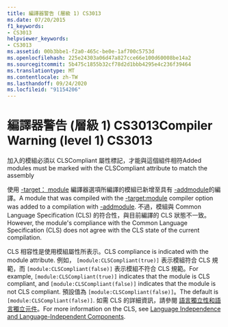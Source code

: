 ```yaml
---
title: 編譯器警告 (層級 1) CS3013
ms.date: 07/20/2015
f1_keywords:
- CS3013
helpviewer_keywords:
- CS3013
ms.assetid: 00b3bbe1-f2a0-465c-be0e-1af700c5753d
ms.openlocfilehash: 225e24303a06d47a827cce66e100d60008be14a2
ms.sourcegitcommit: 5b475c1855b32cf78d2d1bbb4295e4c236f39464
ms.translationtype: MT
ms.contentlocale: zh-TW
ms.lasthandoff: 09/24/2020
ms.locfileid: "91154206"
---
```

# <a name="compiler-warning-level-1-cs3013"></a><span data-ttu-id="b055b-102">編譯器警告 (層級 1) CS3013</span><span class="sxs-lookup"><span data-stu-id="b055b-102">Compiler Warning (level 1) CS3013</span></span>

<span data-ttu-id="b055b-103">加入的模組必須以 CLSCompliant 屬性標記，才能與這個組件相符</span><span class="sxs-lookup"><span data-stu-id="b055b-103">Added modules must be marked with the CLSCompliant attribute to match the assembly</span></span>  
  
 <span data-ttu-id="b055b-104">使用 [-target： module](../language-reference/compiler-options/target-module-compiler-option.md) 編譯器選項所編譯的模組已新增至具有 [-addmodule](../language-reference/compiler-options/addmodule-compiler-option.md)的編譯。</span><span class="sxs-lookup"><span data-stu-id="b055b-104">A module that was compiled with the [-target:module](../language-reference/compiler-options/target-module-compiler-option.md) compiler option was added to a compilation with [-addmodule](../language-reference/compiler-options/addmodule-compiler-option.md).</span></span> <span data-ttu-id="b055b-105">不過，模組與 Common Language Specification (CLS) 的符合性，與目前編譯的 CLS 狀態不一致。</span><span class="sxs-lookup"><span data-stu-id="b055b-105">However, the module's compliance with the Common Language Specification (CLS) does not agree with the CLS state of the current compilation.</span></span>  
  
 <span data-ttu-id="b055b-106">CLS 相容性是使用模組屬性所表示。</span><span class="sxs-lookup"><span data-stu-id="b055b-106">CLS compliance is indicated with the module attribute.</span></span> <span data-ttu-id="b055b-107">例如， `[module:CLSCompliant(true)]` 表示模組符合 CLS 規範，而 `[module:CLSCompliant(false)]` 表示模組不符合 CLS 規範。</span><span class="sxs-lookup"><span data-stu-id="b055b-107">For example, `[module:CLSCompliant(true)]` indicates that the module is CLS compliant, and `[module:CLSCompliant(false)]` indicates that the module is not CLS compliant.</span></span> <span data-ttu-id="b055b-108">預設值為 `[module:CLSCompliant(false)]`。</span><span class="sxs-lookup"><span data-stu-id="b055b-108">The default is `[module:CLSCompliant(false)]`.</span></span> <span data-ttu-id="b055b-109">如需 CLS 的詳細資訊，請參閱 [語言獨立性和語言獨立元件](../../standard/language-independence-and-language-independent-components.md)。</span><span class="sxs-lookup"><span data-stu-id="b055b-109">For more information on the CLS, see [Language Independence and Language-Independent Components](../../standard/language-independence-and-language-independent-components.md).</span></span>
